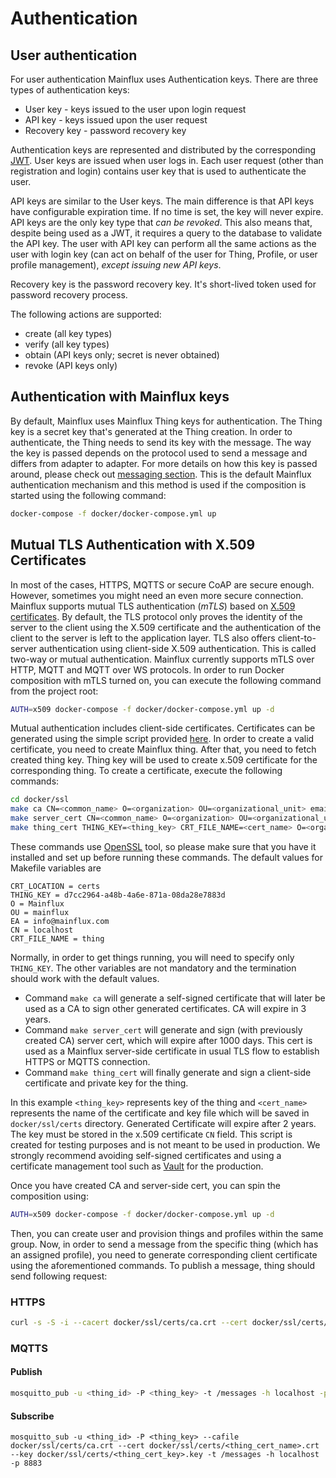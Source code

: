 # Authentication

## User authentication
For user authentication Mainflux uses Authentication keys.
There are three types of authentication keys:

- User key - keys issued to the user upon login request
- API key - keys issued upon the user request
- Recovery key - password recovery key

Authentication keys are represented and distributed by the corresponding [JWT](https://jwt.io/).
User keys are issued when user logs in. Each user request (other than registration and login) contains user key that is used to authenticate the user.

API keys are similar to the User keys. The main difference is that API keys have configurable expiration time. If no time is set, the key will never expire. API keys are the only key type that _can be revoked_. This also means that, despite being used as a JWT, it requires a query to the database to validate the API key. The user with API key can perform all the same actions as the user with login key (can act on behalf of the user for Thing, Profile, or user profile management), *except issuing new API keys*. 

Recovery key is the password recovery key. It's short-lived token used for password recovery process.

The following actions are supported:

- create (all key types)
- verify (all key types)
- obtain (API keys only; secret is never obtained)
- revoke (API keys only)

## Authentication with Mainflux keys
By default, Mainflux uses Mainflux Thing keys for authentication. The Thing key is a secret key that's generated at the Thing creation. In order to authenticate, the Thing needs to send its key with the message. The way the key is passed depends on the protocol used to send a message and differs from adapter to adapter. For more details on how this key is passed around, please check out [messaging section](https://mainflux.readthedocs.io/en/latest/messaging).
This is the default Mainflux authentication mechanism and this method is used if the composition is started using the following command:

```bash
docker-compose -f docker/docker-compose.yml up
```

## Mutual TLS Authentication with X.509 Certificates

In most of the cases, HTTPS, MQTTS or secure CoAP are secure enough. However, sometimes you might need an even more secure connection. Mainflux supports mutual TLS authentication (_mTLS_) based on [X.509 certificates](https://tools.ietf.org/html/rfc5280). By default, the TLS protocol only proves the identity of the server to the client using the X.509 certificate and the authentication of the client to the server is left to the application layer. TLS also offers client-to-server authentication using client-side X.509 authentication. This is called two-way or mutual authentication. Mainflux currently supports mTLS over HTTP, MQTT and MQTT over WS protocols. In order to run Docker composition with mTLS turned on, you can execute the following command from the project root:

```bash
AUTH=x509 docker-compose -f docker/docker-compose.yml up -d
```

Mutual authentication includes client-side certificates. Certificates can be generated using the simple script provided [here](http://www.github.com/MainfluxLabs/mainflux/tree/master/docker/ssl/Makefile). In order to create a valid certificate, you need to create Mainflux thing. After that, you need to fetch created thing key. Thing key will be used to create x.509 certificate for the corresponding thing. To create a certificate, execute the following commands:

```bash
cd docker/ssl
make ca CN=<common_name> O=<organization> OU=<organizational_unit> emailAddress=<email_address>
make server_cert CN=<common_name> O=<organization> OU=<organizational_unit> emailAddress=<email_address>
make thing_cert THING_KEY=<thing_key> CRT_FILE_NAME=<cert_name> O=<organization> OU=<organizational_unit> emailAddress=<email_address>
```

These commands use [OpenSSL](https://www.openssl.org/) tool, so please make sure that you have it installed and set up before running these commands. The default values for Makefile variables are

```
CRT_LOCATION = certs
THING_KEY = d7cc2964-a48b-4a6e-871a-08da28e7883d
O = Mainflux
OU = mainflux
EA = info@mainflux.com
CN = localhost
CRT_FILE_NAME = thing
```

Normally, in order to get things running, you will need to specify only `THING_KEY`. The other variables are not mandatory and the termination should work with the default values.

- Command `make ca` will generate a self-signed certificate that will later be used as a CA to sign other generated certificates. CA will expire in 3 years.
- Command `make server_cert` will generate and sign (with previously created CA) server cert, which will expire after 1000 days. This cert is used as a Mainflux server-side certificate in usual TLS flow to establish HTTPS or MQTTS connection.
- Command `make thing_cert` will finally generate and sign a client-side certificate and private key for the thing.

In this example `<thing_key>` represents key of the thing and `<cert_name>` represents the name of the certificate and key file which will be saved in `docker/ssl/certs` directory. Generated Certificate will expire after 2 years. The key must be stored in the x.509 certificate `CN` field.  This script is created for testing purposes and is not meant to be used in production. We strongly recommend avoiding self-signed certificates and using a certificate management tool such as [Vault](https://www.vaultproject.io/) for the production.

Once you have created CA and server-side cert, you can spin the composition using:

```bash
AUTH=x509 docker-compose -f docker/docker-compose.yml up -d
```

Then, you can create user and provision things and profiles within the same group. Now, in order to send a message from the specific thing (which has an assigned profile), you need to generate corresponding client certificate using the aforementioned commands. To publish a message, thing should send following request:

### HTTPS
```bash
curl -s -S -i --cacert docker/ssl/certs/ca.crt --cert docker/ssl/certs/<thing_cert_name>.crt --key docker/ssl/certs/<thing_cert_key>.key -X POST -H "Content-Type: application/senml+json" https://localhost/http/messages -d '[{"bn":"some-base-name:","bt":1.276020076001e+09, "bu":"A","bver":5, "n":"voltage","u":"V","v":120.1}, {"n":"current","t":-5,"v":1.2}, {"n":"current","t":-4,"v":1.3}]'
```

### MQTTS

#### Publish
```bash
mosquitto_pub -u <thing_id> -P <thing_key> -t /messages -h localhost -p 8883  --cafile docker/ssl/certs/ca.crt --cert docker/ssl/certs/<thing_cert_name>.crt --key docker/ssl/certs/<thing_cert_key>.key -m '[{"bn":"some-base-name:","bt":1.276020076001e+09, "bu":"A","bver":5, "n":"voltage","u":"V","v":120.1}, {"n":"current","t":-5,"v":1.2}, {"n":"current","t":-4,"v":1.3}]'
```

#### Subscribe
```
mosquitto_sub -u <thing_id> -P <thing_key> --cafile docker/ssl/certs/ca.crt --cert docker/ssl/certs/<thing_cert_name>.crt --key docker/ssl/certs/<thing_cert_key>.key -t /messages -h localhost -p 8883
```
